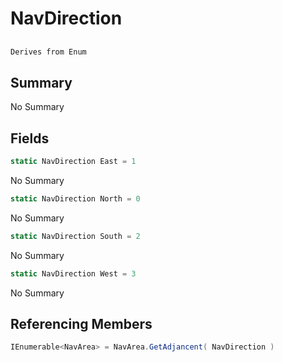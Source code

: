 # NavDirection

## 
```c#
Derives from Enum
```

## Summary

No Summary
## Fields

```c#
static NavDirection East = 1
```
No Summary
```c#
static NavDirection North = 0
```
No Summary
```c#
static NavDirection South = 2
```
No Summary
```c#
static NavDirection West = 3
```
No Summary
## Referencing Members

```c#
IEnumerable<NavArea> = NavArea.GetAdjancent( NavDirection ) 
```
